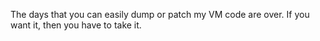 The days that you can easily dump or patch my VM code are over. If you want it, then you have to take it.
